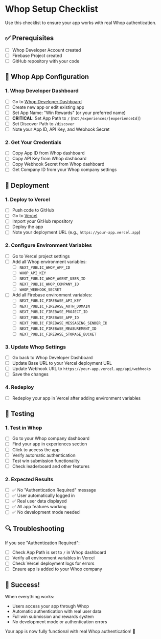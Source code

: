 # Whop Setup Checklist

Use this checklist to ensure your app works with real Whop authentication.

## ✅ Prerequisites

- [ ] Whop Developer Account created
- [ ] Firebase Project created
- [ ] GitHub repository with your code

## 🔧 Whop App Configuration

### 1. Whop Developer Dashboard
- [ ] Go to [Whop Developer Dashboard](https://whop.com/dashboard/developer/)
- [ ] Create new app or edit existing app
- [ ] Set App Name: "Win Rewards" (or your preferred name)
- [ ] **CRITICAL**: Set App Path to `/` (not `/experiences/[experienceId]`)
- [ ] Set Discover Path to `/discover`
- [ ] Note your App ID, API Key, and Webhook Secret

### 2. Get Your Credentials
- [ ] Copy App ID from Whop dashboard
- [ ] Copy API Key from Whop dashboard  
- [ ] Copy Webhook Secret from Whop dashboard
- [ ] Get Company ID from your Whop company settings

## 🚀 Deployment

### 1. Deploy to Vercel
- [ ] Push code to GitHub
- [ ] Go to [Vercel](https://vercel.com/new)
- [ ] Import your GitHub repository
- [ ] Deploy the app
- [ ] Note your deployment URL (e.g., `https://your-app.vercel.app`)

### 2. Configure Environment Variables
- [ ] Go to Vercel project settings
- [ ] Add all Whop environment variables:
  - [ ] `NEXT_PUBLIC_WHOP_APP_ID`
  - [ ] `WHOP_API_KEY`
  - [ ] `NEXT_PUBLIC_WHOP_AGENT_USER_ID`
  - [ ] `NEXT_PUBLIC_WHOP_COMPANY_ID`
  - [ ] `WHOP_WEBHOOK_SECRET`
- [ ] Add all Firebase environment variables:
  - [ ] `NEXT_PUBLIC_FIREBASE_API_KEY`
  - [ ] `NEXT_PUBLIC_FIREBASE_AUTH_DOMAIN`
  - [ ] `NEXT_PUBLIC_FIREBASE_PROJECT_ID`
  - [ ] `NEXT_PUBLIC_FIREBASE_APP_ID`
  - [ ] `NEXT_PUBLIC_FIREBASE_MESSAGING_SENDER_ID`
  - [ ] `NEXT_PUBLIC_FIREBASE_MEASUREMENT_ID`
  - [ ] `NEXT_PUBLIC_FIREBASE_STORAGE_BUCKET`

### 3. Update Whop Settings
- [ ] Go back to Whop Developer Dashboard
- [ ] Update Base URL to your Vercel deployment URL
- [ ] Update Webhook URL to `https://your-app.vercel.app/api/webhooks`
- [ ] Save the changes

### 4. Redeploy
- [ ] Redeploy your app in Vercel after adding environment variables

## 🧪 Testing

### 1. Test in Whop
- [ ] Go to your Whop company dashboard
- [ ] Find your app in experiences section
- [ ] Click to access the app
- [ ] Verify automatic authentication
- [ ] Test win submission functionality
- [ ] Check leaderboard and other features

### 2. Expected Results
- [ ] ✅ No "Authentication Required" message
- [ ] ✅ User automatically logged in
- [ ] ✅ Real user data displayed
- [ ] ✅ All app features working
- [ ] ✅ No development mode needed

## 🔍 Troubleshooting

If you see "Authentication Required":
- [ ] Check App Path is set to `/` in Whop dashboard
- [ ] Verify all environment variables in Vercel
- [ ] Check Vercel deployment logs for errors
- [ ] Ensure app is added to your Whop company

## 🎯 Success!

When everything works:
- Users access your app through Whop
- Automatic authentication with real user data
- Full win submission and rewards system
- No development mode or authentication errors

Your app is now fully functional with real Whop authentication! 🎉
